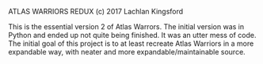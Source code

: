 ATLAS WARRIORS REDUX
(c) 2017 Lachlan Kingsford

This is the essential version 2 of Atlas Warrors. The initial version was in
Python and ended up not quite being finished. It was an utter mess of code.
The initial goal of this project is to at least recreate Atlas Warriors in 
a more expandable way, with neater and more expandable/maintainable source.